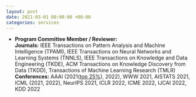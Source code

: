 ```yaml
---
layout: post
date: 2021-03-01 00:00:00 +08:00
categories: services
---
```

* **Program Committee Member / Reviewer:**  
**Journals:** IEEE Transactions on Pattern Analysis and Machine Intelligence (TPAMI), IEEE Transactions on Neural Networks and Learning Systems (TNNLS), IEEE Transactions on Knowledge and Data Engineering (TKDE), ACM Transactions on Knowledge Discovery from Data (TKDD), Transactions of Machine Learning Research (TMLR)  
**Conferences:** AAAI (2021(<a href="https://aaai.org/Conferences/AAAI-21/wp-content/uploads/2021/05/AAAI-21-Program-Committee.pdf">top 25%</a>), 2022), WWW 2021, AISTATS 2021, ICML (2021, 2022), NeurIPS 2021, ICLR 2022, ICME 2022, IJCAI 2022, KDD 2022



